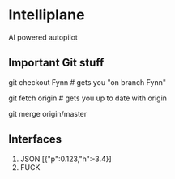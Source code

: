 # Intelliplane
AI powered autopilot

## Important Git stuff
git checkout Fynn      # gets you "on branch Fynn"

git fetch origin        # gets you up to date with origin

git merge origin/master

## Interfaces
1. JSON [{"p":0.123,"h":-3.4}]
2. FUCK